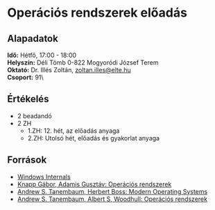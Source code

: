 # Operációs rendszerek előadás

## Alapadatok
**Idő:** Hétfő, 17:00 - 18:00\
**Helyszín:** Déli Tömb 0-822 Mogyoródi József Terem\
**Oktató:** Dr. Illés Zoltán, <zoltan.illes@elte.hu>\
**Csoport:** 91\

## Értékelés
- 2 beadandó
- 2 ZH 
  - 1.ZH: 12. hét, az előadás anyaga
  - 2.ZH: Utolsó hét, előadás és gyakorlat anyaga

## Források
- [Windows Internals](https://learn.microsoft.com/en-us/sysinternals/resources/windows-internals)
- [Knapp Gábor, Adamis Gusztáv: Operációs rendszerek](TBA)
- [Andrew S. Tanembaum, Herbert Boss: Modern Operating Systems](TBA)
- [Andrew S. Tanembaum, Albert S, Woodhull: Operációs rendszerek](TBA)
